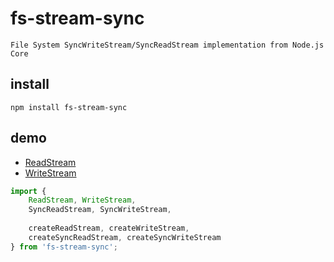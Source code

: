 # fs-stream-sync

    File System SyncWriteStream/SyncReadStream implementation from Node.js Core

## install

```nodemon
npm install fs-stream-sync
```

## demo

- [ReadStream](https://nodejs.org/api/fs.html#fs_fs_createreadstream_path_options)
- [WriteStream](https://nodejs.org/api/fs.html#fs_fs_createwritestream_path_options)

```ts
import {
    ReadStream, WriteStream,
    SyncReadStream, SyncWriteStream,
    
    createReadStream, createWriteStream,
    createSyncReadStream, createSyncWriteStream
} from 'fs-stream-sync';
```

